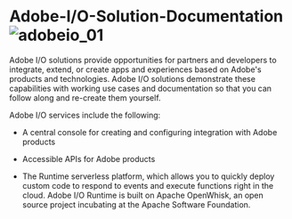 # Adobe-I/O-Solution-Documentation![adobeio_01](https://user-images.githubusercontent.com/29133525/33696237-7ffe6b20-dabe-11e7-81dd-d87430eeec22.jpg)




Adobe I/O solutions provide opportunities for partners and developers to integrate, extend, or create apps and experiences based on Adobe's products and technologies. Adobe I/O solutions demonstrate these capabilities with working use cases and documentation so that you can follow along and re-create them yourself.  

Adobe I/O services include the following:

* A central console for creating and configuring integration with Adobe products

* Accessible APIs for Adobe products

* The Runtime serverless platform, which allows you to quickly deploy custom code to respond to events and execute functions right in the cloud. Adobe I/O Runtime is built on Apache OpenWhisk, an open source project incubating at the Apache Software Foundation.



